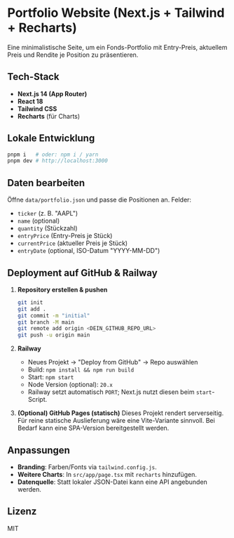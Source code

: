 
# Portfolio Website (Next.js + Tailwind + Recharts)

Eine minimalistische Seite, um ein Fonds-Portfolio mit Entry-Preis, aktuellem Preis und Rendite je Position zu präsentieren.

## Tech-Stack

- **Next.js 14 (App Router)**
- **React 18**
- **Tailwind CSS**
- **Recharts** (für Charts)

## Lokale Entwicklung

```bash
pnpm i   # oder: npm i / yarn
pnpm dev # http://localhost:3000
```

## Daten bearbeiten

Öffne `data/portfolio.json` und passe die Positionen an. Felder:
- `ticker` (z. B. "AAPL")
- `name` (optional)
- `quantity` (Stückzahl)
- `entryPrice` (Entry-Preis je Stück)
- `currentPrice` (aktueller Preis je Stück)
- `entryDate` (optional, ISO-Datum "YYYY-MM-DD")

## Deployment auf GitHub & Railway

1. **Repository erstellen & pushen**
   ```bash
   git init
   git add .
   git commit -m "initial"
   git branch -M main
   git remote add origin <DEIN_GITHUB_REPO_URL>
   git push -u origin main
   ```

2. **Railway**  
   - Neues Projekt → "Deploy from GitHub" → Repo auswählen  
   - Build: `npm install && npm run build`  
   - Start: `npm start`  
   - Node Version (optional): `20.x`  
   - Railway setzt automatisch `PORT`; Next.js nutzt diesen beim `start`-Script.

3. **(Optional) GitHub Pages (statisch)**
   Dieses Projekt rendert serverseitig. Für reine statische Auslieferung wäre eine Vite-Variante sinnvoll. Bei Bedarf kann eine SPA-Version bereitgestellt werden.

## Anpassungen

- **Branding**: Farben/Fonts via `tailwind.config.js`.
- **Weitere Charts**: In `src/app/page.tsx` mit `recharts` hinzufügen.
- **Datenquelle**: Statt lokaler JSON-Datei kann eine API angebunden werden.

## Lizenz

MIT
